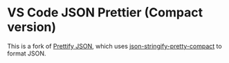 # VS Code JSON Prettier (Compact version)
This is a fork of [Prettify JSON](https://marketplace.visualstudio.com/items/mohsen1.prettify-json), which uses [json-stringify-pretty-compact](https://npm.im/json-stringify-pretty-compact) to format JSON. 
